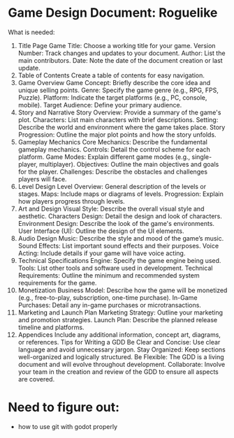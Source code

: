 # Game Design Document: Roguelike

What is needed: 

1. Title Page
Game Title: Choose a working title for your game.
Version Number: Track changes and updates to your document.
Author: List the main contributors.
Date: Note the date of the document creation or last update.
2. Table of Contents
Create a table of contents for easy navigation.
3. Game Overview
Game Concept: Briefly describe the core idea and unique selling points.
Genre: Specify the game genre (e.g., RPG, FPS, Puzzle).
Platform: Indicate the target platforms (e.g., PC, console, mobile).
Target Audience: Define your primary audience.
4. Story and Narrative
Story Overview: Provide a summary of the game's plot.
Characters: List main characters with brief descriptions.
Setting: Describe the world and environment where the game takes place.
Story Progression: Outline the major plot points and how the story unfolds.
5. Gameplay Mechanics
Core Mechanics: Describe the fundamental gameplay mechanics.
Controls: Detail the control scheme for each platform.
Game Modes: Explain different game modes (e.g., single-player, multiplayer).
Objectives: Outline the main objectives and goals for the player.
Challenges: Describe the obstacles and challenges players will face.
6. Level Design
Level Overview: General description of the levels or stages.
Maps: Include maps or diagrams of levels.
Progression: Explain how players progress through levels.
7. Art and Design
Visual Style: Describe the overall visual style and aesthetic.
Characters Design: Detail the design and look of characters.
Environment Design: Describe the look of the game's environments.
User Interface (UI): Outline the design of the UI elements.
8. Audio Design
Music: Describe the style and mood of the game’s music.
Sound Effects: List important sound effects and their purposes.
Voice Acting: Include details if your game will have voice acting.
9. Technical Specifications
Engine: Specify the game engine being used.
Tools: List other tools and software used in development.
Technical Requirements: Outline the minimum and recommended system requirements for the game.
10. Monetization
Business Model: Describe how the game will be monetized (e.g., free-to-play, subscription, one-time purchase).
In-Game Purchases: Detail any in-game purchases or microtransactions.
11. Marketing and Launch Plan
Marketing Strategy: Outline your marketing and promotion strategies.
Launch Plan: Describe the planned release timeline and platforms.
12. Appendices
Include any additional information, concept art, diagrams, or references.
Tips for Writing a GDD
Be Clear and Concise: Use clear language and avoid unnecessary jargon.
Stay Organized: Keep sections well-organized and logically structured.
Be Flexible: The GDD is a living document and will evolve throughout development.
Collaborate: Involve your team in the creation and review of the GDD to ensure all aspects are covered.


# Need to figure out: 

- how to use git with godot properly
